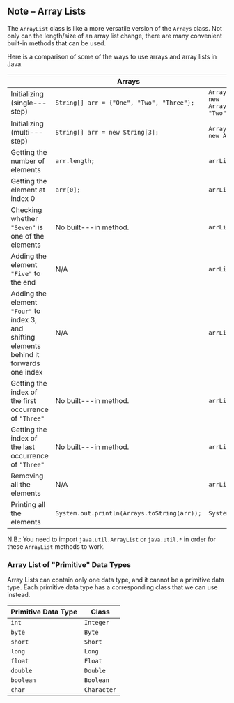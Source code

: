 ## Note – Array Lists

The `ArrayList` class is like a more versatile version of the `Arrays` class. Not only can the length/size of an array list change, there are many convenient built-in methods that can be used. 

Here is a comparison of some of the ways to use arrays and array lists in Java.

| | Arrays | Array Lists |
| --- | --- | --- |
| Initializing (single---step) | `String[] arr = {"One", "Two", "Three"};` | `ArrayList<String> arrList = new ArrayList(Arrays.asList("One", "Two", "Three"));` |
| Initializing (multi---step) | `String[] arr = new String[3];` | `ArrayList<String> arrList = new ArrayList();` |
| Getting the number of elements | `arr.length;` | `arrList.size();` |
| Getting the element at index 0 | `arr[0];` | `arrList.get(0);` |
| Checking whether `"Seven"` is one of the elements | No built---in method. | `arrList.contains("Seven");` |
| Adding the element `"Five"` to the end | N/A | `arrList.add("Five");` |
| Adding the element `"Four"` to index 3, and shifting elements behind it forwards one index | N/A | `arrList.add(3, "Four");` |
| Getting the index of the first occurrence of `"Three"` | No built---in method. | `arrList.indexOf("Three");` |
| Getting the index of the last occurrence of `"Three"` | No built---in method. | `arrList.lastIndexOf("One");` |
| Removing all the elements | N/A | `arrList.clear();` |
| Printing all the elements | `System.out.println(Arrays.toString(arr));` | `System.out.println(arrList);` |

N.B.: You need to import `java.util.ArrayList` or `java.util.*` in order for these `ArrayList` methods to work.

### Array List of "Primitive" Data Types

Array Lists can contain only one data type, and it cannot be a primitive data type. Each primitive data type has a corresponding class that we can use instead. 

| Primitive Data Type | Class |
| --- | --- |
| `int` | `Integer` |
| `byte` | `Byte` |
| `short` | `Short` |
| `long` | `Long` |
| `float` | `Float` |
| `double` | `Double` |
| `boolean` | `Boolean` |
| `char` | `Character` |
